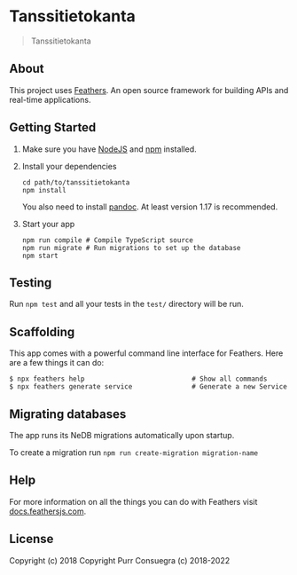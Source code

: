 # Tanssitietokanta

> Tanssitietokanta

## About

This project uses [Feathers](http://feathersjs.com). An open source framework for building APIs and real-time applications.

## Getting Started

1. Make sure you have [NodeJS](https://nodejs.org/) and [npm](https://www.npmjs.com/) installed.
2. Install your dependencies

    ```
    cd path/to/tanssitietokanta
    npm install
    ```

   You also need to install [pandoc](https://pandoc.org/installing.html). At least version 1.17 is recommended.

3. Start your app

    ```
    npm run compile # Compile TypeScript source
    npm run migrate # Run migrations to set up the database
    npm start
    ```

## Testing

Run `npm test` and all your tests in the `test/` directory will be run.

## Scaffolding

This app comes with a powerful command line interface for Feathers. Here are a few things it can do:

```
$ npx feathers help                           # Show all commands
$ npx feathers generate service               # Generate a new Service
```

## Migrating databases

The app runs its NeDB migrations automatically upon startup.

To create a migration run `npm run create-migration migration-name`

## Help

For more information on all the things you can do with Feathers visit [docs.feathersjs.com](http://docs.feathersjs.com).

## License

Copyright (c) 2018
Copyright Purr Consuegra (c) 2018-2022

